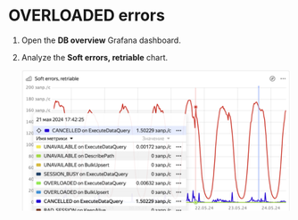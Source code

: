 # OVERLOADED errors

1. Open the **DB overview** Grafana dashboard.

1. Analyze the **Soft errors, retriable** chart.

    ![](../_assets/soft-errors.png)